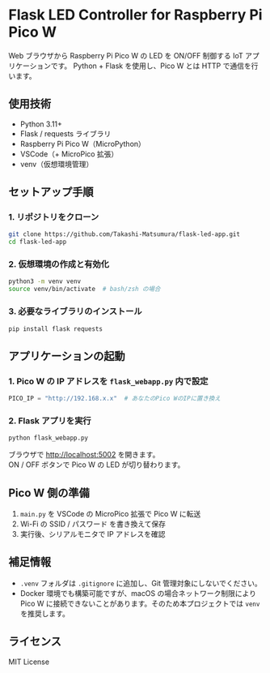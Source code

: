 # Flask LED Controller for Raspberry Pi Pico W

Web ブラウザから Raspberry Pi Pico W の LED を ON/OFF 制御する IoT アプリケーションです。 Python + Flask を使用し、Pico W とは HTTP で通信を行います。

## 使用技術

- Python 3.11+
- Flask / requests ライブラリ
- Raspberry Pi Pico W（MicroPython）
- VSCode（+ MicroPico 拡張）
- venv（仮想環境管理）

## セットアップ手順

### 1. リポジトリをクローン

```bash
git clone https://github.com/Takashi-Matsumura/flask-led-app.git
cd flask-led-app
```

### 2. 仮想環境の作成と有効化

```bash
python3 -m venv venv
source venv/bin/activate  # bash/zsh の場合
```

### 3. 必要なライブラリのインストール

```bash
pip install flask requests
```

## アプリケーションの起動

### 1. Pico W の IP アドレスを `flask_webapp.py` 内で設定

```python
PICO_IP = "http://192.168.x.x"  # あなたのPico WのIPに置き換え
```

### 2. Flask アプリを実行

```bash
python flask_webapp.py
```

ブラウザで [http://localhost:5002](http://localhost:5002) を開きます。  
ON / OFF ボタンで Pico W の LED が切り替わります。

## Pico W 側の準備

1. `main.py` を VSCode の MicroPico 拡張で Pico W に転送
2. Wi-Fi の SSID / パスワード を書き換えて保存
3. 実行後、シリアルモニタで IP アドレスを確認

## 補足情報

- `.venv` フォルダは `.gitignore` に追加し、Git 管理対象にしないでください。
- Docker 環境でも構築可能ですが、macOS の場合ネットワーク制限により Pico W に接続できないことがあります。そのため本プロジェクトでは `venv` を推奨します。

## ライセンス

MIT License
